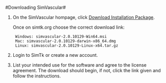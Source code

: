 #Downloading SimVascular#

1. On the SimVascular hompage, click 
<a href="https://simtk.org/project/xml/downloads.xml?group_id=188" target="_blank">Download Installation Package</a>. 

    Once on simtk.org choose the correct download link:

        Windows: simvascular-2.0.10129-Win64.msi 
        Mac: simvascular-2.0.10129-darwin-x86_64.dmg
        Linux: simvascular-2.0.10129-Linux-x64.tar.gz

2. Login to SimTk or create a new account.

3. List your intended use for the software and agree to the license agreement. The download should begin, if not, click the link given and follow the instructions.